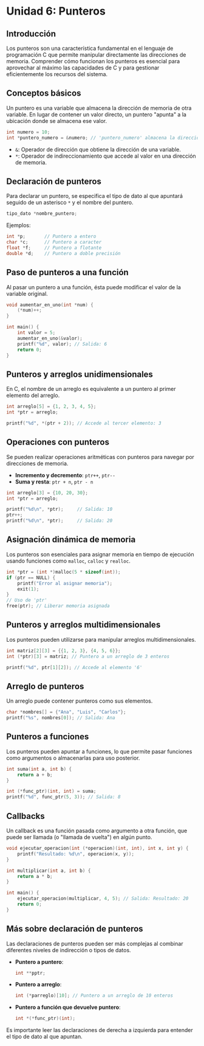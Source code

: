 # Unidad 6: Punteros

## Introducción

Los punteros son una característica fundamental en el lenguaje de programación C que permite manipular directamente las direcciones de memoria. Comprender cómo funcionan los punteros es esencial para aprovechar al máximo las capacidades de C y para gestionar eficientemente los recursos del sistema.

## Conceptos básicos

Un puntero es una variable que almacena la dirección de memoria de otra variable. En lugar de contener un valor directo, un puntero "apunta" a la ubicación donde se almacena ese valor.

```c
int numero = 10;
int *puntero_numero = &numero; // 'puntero_numero' almacena la dirección de 'numero'
```

- `&`: Operador de dirección que obtiene la dirección de una variable.
- `*`: Operador de indireccionamiento que accede al valor en una dirección de memoria.

## Declaración de punteros

Para declarar un puntero, se especifica el tipo de dato al que apuntará seguido de un asterisco `*` y el nombre del puntero.

```c
tipo_dato *nombre_puntero;
```

Ejemplos:

```c
int *p;       // Puntero a entero
char *c;      // Puntero a caracter
float *f;     // Puntero a flotante
double *d;    // Puntero a doble precisión
```

## Paso de punteros a una función

Al pasar un puntero a una función, ésta puede modificar el valor de la variable original.

```c
void aumentar_en_uno(int *num) {
    (*num)++;
}

int main() {
    int valor = 5;
    aumentar_en_uno(&valor);
    printf("%d", valor); // Salida: 6
    return 0;
}
```

## Punteros y arreglos unidimensionales

En C, el nombre de un arreglo es equivalente a un puntero al primer elemento del arreglo.

```c
int arreglo[5] = {1, 2, 3, 4, 5};
int *ptr = arreglo;

printf("%d", *(ptr + 2)); // Accede al tercer elemento: 3
```

## Operaciones con punteros

Se pueden realizar operaciones aritméticas con punteros para navegar por direcciones de memoria.

- **Incremento y decremento**: `ptr++`, `ptr--`
- **Suma y resta**: `ptr + n`, `ptr - n`

```c
int arreglo[3] = {10, 20, 30};
int *ptr = arreglo;

printf("%d\n", *ptr);     // Salida: 10
ptr++;
printf("%d\n", *ptr);     // Salida: 20
```

## Asignación dinámica de memoria

Los punteros son esenciales para asignar memoria en tiempo de ejecución usando funciones como `malloc`, `calloc` y `realloc`.

```c
int *ptr = (int *)malloc(5 * sizeof(int));
if (ptr == NULL) {
    printf("Error al asignar memoria");
    exit(1);
}
// Uso de 'ptr'
free(ptr); // Liberar memoria asignada
```

## Punteros y arreglos multidimensionales

Los punteros pueden utilizarse para manipular arreglos multidimensionales.

```c
int matriz[2][3] = {{1, 2, 3}, {4, 5, 6}};
int (*ptr)[3] = matriz; // Puntero a un arreglo de 3 enteros

printf("%d", ptr[1][2]); // Accede al elemento '6'
```

## Arreglo de punteros

Un arreglo puede contener punteros como sus elementos.

```c
char *nombres[] = {"Ana", "Luis", "Carlos"};
printf("%s", nombres[0]); // Salida: Ana
```

## Punteros a funciones

Los punteros pueden apuntar a funciones, lo que permite pasar funciones como argumentos o almacenarlas para uso posterior.

```c
int suma(int a, int b) {
    return a + b;
}

int (*func_ptr)(int, int) = suma;
printf("%d", func_ptr(5, 3)); // Salida: 8
```

## Callbacks

Un callback es una función pasada como argumento a otra función, que puede ser llamada (o "llamada de vuelta") en algún punto.

```c
void ejecutar_operacion(int (*operacion)(int, int), int x, int y) {
    printf("Resultado: %d\n", operacion(x, y));
}

int multiplicar(int a, int b) {
    return a * b;
}

int main() {
    ejecutar_operacion(multiplicar, 4, 5); // Salida: Resultado: 20
    return 0;
}
```

## Más sobre declaración de punteros

Las declaraciones de punteros pueden ser más complejas al combinar diferentes niveles de indirección o tipos de datos.

- **Puntero a puntero**:

  ```c
  int **pptr;
  ```

- **Puntero a arreglo**:

  ```c
  int (*parreglo)[10]; // Puntero a un arreglo de 10 enteros
  ```

- **Puntero a función que devuelve puntero**:

  ```c
  int *(*func_ptr)(int);
  ```

Es importante leer las declaraciones de derecha a izquierda para entender el tipo de dato al que apuntan.
